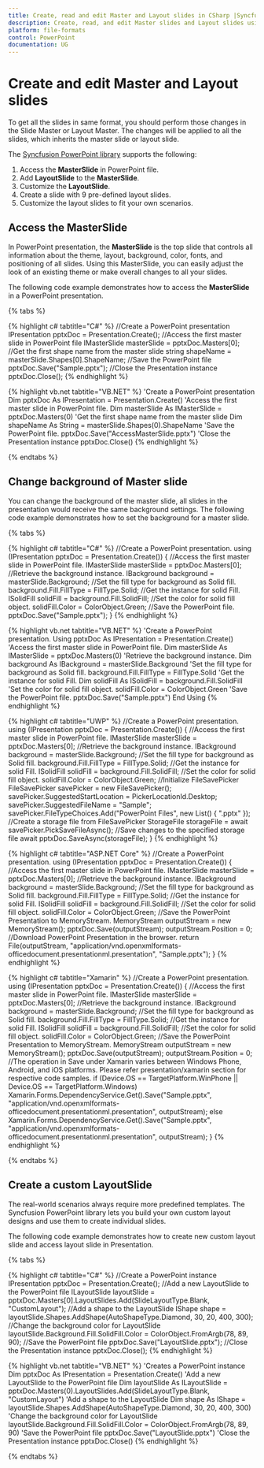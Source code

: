 ```yaml
---
title: Create, read and edit Master and Layout slides in CSharp |Syncfusion|
description: Create, read, and edit Master slides and Layout slides using Syncfusion PowerPoint library (Essential Presentation).
platform: file-formats
control: PowerPoint
documentation: UG
---
```


# Create and edit Master and Layout slides

To get all the slides in same format, you should perform those changes in the Slide Master or Layout Master. The changes will be applied to all the slides, which inherits the master slide or layout slide.

The [Syncfusion PowerPoint library](https://www.syncfusion.com/powerpoint-framework/net) supports the following:
<ol>
<li>Access the <b>MasterSlide</b> in PowerPoint file.</li>
<li>Add <b>LayoutSlide</b> to the <b>MasterSlide</b>.</li>
<li>Customize the <b>LayoutSlide</b>.</li>
<li>Create a slide with 9 pre-defined layout slides.</li>
<li>Customize the layout slides to fit your own scenarios.</li>
</ol>

## Access the MasterSlide

In PowerPoint presentation, the **MasterSlide** is the top slide that controls all information about the theme, layout, background, color, fonts, and positioning of all slides. Using this MasterSlide, you can easily adjust the look of an existing theme or make overall changes to all your slides.

The following code example demonstrates how to access the **MasterSlide** in a PowerPoint presentation.

{% tabs %}

{% highlight c# tabtitle="C#" %}
//Create a PowerPoint presentation
IPresentation pptxDoc = Presentation.Create();
//Access the first master slide in PowerPoint file
IMasterSlide masterSlide = pptxDoc.Masters[0];
//Get the first shape name from the master slide
string shapeName = masterSlide.Shapes[0].ShapeName;
//Save the PowerPoint file
pptxDoc.Save("Sample.pptx");
//Close the Presentation instance
pptxDoc.Close();
{% endhighlight %}

{% highlight vb.net tabtitle="VB.NET" %}
'Create a PowerPoint presentation
Dim pptxDoc As IPresentation = Presentation.Create()
'Access the first master slide in PowerPoint file.
Dim masterSlide As IMasterSlide = pptxDoc.Masters(0)
'Get the first shape name from the master slide
Dim shapeName As String = masterSlide.Shapes(0).ShapeName
'Save the PowerPoint file.
pptxDoc.Save("AccessMasterSlide.pptx")
'Close the Presentation instance
pptxDoc.Close()
{% endhighlight %}

{% endtabs %}

## Change background of Master slide

You can change the background of the master slide, all slides in the presentation would receive the same background settings. The following code example demonstrates how to set the background for a master slide.

{% tabs %}

{% highlight c# tabtitle="C#" %}
//Create a PowerPoint presentation.
using (IPresentation pptxDoc = Presentation.Create())
{
    //Access the first master slide in PowerPoint file.
    IMasterSlide masterSlide = pptxDoc.Masters[0];
    //Retrieve the background instance.
    IBackground background = masterSlide.Background;
    //Set the fill type for background as Solid fill.
    background.Fill.FillType = FillType.Solid;
    //Get the instance for solid Fill.
    ISolidFill solidFill = background.Fill.SolidFill;
    //Set the color for solid fill object.
    solidFill.Color = ColorObject.Green;
    //Save the PowerPoint file.
    pptxDoc.Save("Sample.pptx");
}
{% endhighlight %}

{% highlight vb.net tabtitle="VB.NET" %}
'Create a PowerPoint presentation.
Using pptxDoc As IPresentation = Presentation.Create()
    'Access the first master slide in PowerPoint file.
    Dim masterSlide As IMasterSlide = pptxDoc.Masters(0)
    'Retrieve the background instance.
    Dim background As IBackground = masterSlide.Background
    'Set the fill type for background as Solid fill.
    background.Fill.FillType = FillType.Solid
    'Get the instance for solid Fill.
    Dim solidFill As ISolidFill = background.Fill.SolidFill
    'Set the color for solid fill object.
    solidFill.Color = ColorObject.Green
    'Save the PowerPoint file.
    pptxDoc.Save("Sample.pptx")
End Using
{% endhighlight %}

{% highlight c# tabtitle="UWP" %}
//Create a PowerPoint presentation.
using (IPresentation pptxDoc = Presentation.Create())
{
    //Access the first master slide in PowerPoint file.
    IMasterSlide masterSlide = pptxDoc.Masters[0];
    //Retrieve the background instance.
    IBackground background = masterSlide.Background;
    //Set the fill type for background as Solid fill.
    background.Fill.FillType = FillType.Solid;
    //Get the instance for solid Fill.
    ISolidFill solidFill = background.Fill.SolidFill;
    //Set the color for solid fill object.
    solidFill.Color = ColorObject.Green;
    //Initialize FileSavePicker
    FileSavePicker savePicker = new FileSavePicker();
    savePicker.SuggestedStartLocation = PickerLocationId.Desktop;
    savePicker.SuggestedFileName = "Sample";
    savePicker.FileTypeChoices.Add("PowerPoint Files", new List<string>() { ".pptx" });
    //Create a storage file from FileSavePicker
    StorageFile storageFile = await savePicker.PickSaveFileAsync();
    //Save changes to the specified storage file
    await pptxDoc.SaveAsync(storageFile);
}
{% endhighlight %}

{% highlight c# tabtitle="ASP.NET Core" %}
//Create a PowerPoint presentation.
using (IPresentation pptxDoc = Presentation.Create())
{
    //Access the first master slide in PowerPoint file.
    IMasterSlide masterSlide = pptxDoc.Masters[0];
    //Retrieve the background instance.
    IBackground background = masterSlide.Background;
    //Set the fill type for background as Solid fill.
    background.Fill.FillType = FillType.Solid;
    //Get the instance for solid Fill.
    ISolidFill solidFill = background.Fill.SolidFill;
    //Set the color for solid fill object.
    solidFill.Color = ColorObject.Green;
    //Save the PowerPoint Presentation to MemoryStream.
    MemoryStream outputStream = new MemoryStream();
    pptxDoc.Save(outputStream);
    outputStream.Position = 0;
    //Download PowerPoint Presentation in the browser.
    return File(outputStream, "application/vnd.openxmlformats-officedocument.presentationml.presentation", "Sample.pptx");
}
{% endhighlight %}

{% highlight c# tabtitle="Xamarin" %}
//Create a PowerPoint presentation.
using (IPresentation pptxDoc = Presentation.Create())
{
    //Access the first master slide in PowerPoint file.
    IMasterSlide masterSlide = pptxDoc.Masters[0];
    //Retrieve the background instance.
    IBackground background = masterSlide.Background;
    //Set the fill type for background as Solid fill.
    background.Fill.FillType = FillType.Solid;
    //Get the instance for solid Fill.
    ISolidFill solidFill = background.Fill.SolidFill;
    //Set the color for solid fill object.
    solidFill.Color = ColorObject.Green;
    //Save the PowerPoint Presentation to MemoryStream.
    MemoryStream outputStream = new MemoryStream();
    pptxDoc.Save(outputStream);
    outputStream.Position = 0;
    //The operation in Save under Xamarin varies between Windows Phone, Android, and iOS platforms. Please refer presentation/xamarin section for respective code samples.
    if (Device.OS == TargetPlatform.WinPhone || Device.OS == TargetPlatform.Windows)
        Xamarin.Forms.DependencyService.Get<ISaveWindowsPhone>().Save("Sample.pptx", "application/vnd.openxmlformats-officedocument.presentationml.presentation", outputStream);
    else
        Xamarin.Forms.DependencyService.Get<ISave>().Save("Sample.pptx", "application/vnd.openxmlformats-officedocument.presentationml.presentation", outputStream);
}
{% endhighlight %}

{% endtabs %}

## Create a custom LayoutSlide

The real-world scenarios always require more predefined templates. The Syncfusion PowerPoint library lets you build your own custom layout designs and use them to create individual slides.

The following code example demonstrates how to create new custom layout slide and access layout slide in Presentation.

{% tabs %}

{% highlight c# tabtitle="C#" %}
//Create a PowerPoint instance
IPresentation pptxDoc = Presentation.Create();
//Add a new LayoutSlide to the PowerPoint file
ILayoutSlide layoutSlide = pptxDoc.Masters[0].LayoutSlides.Add(SlideLayoutType.Blank, "CustomLayout");
//Add a shape to the LayoutSlide
IShape shape = layoutSlide.Shapes.AddShape(AutoShapeType.Diamond, 30, 20, 400, 300);
//Change the background color for LayoutSlide
layoutSlide.Background.Fill.SolidFill.Color = ColorObject.FromArgb(78, 89, 90);
//Save the PowerPoint file
pptxDoc.Save("LayoutSlide.pptx");
//Close the Presentation instance
pptxDoc.Close();
{% endhighlight %}

{% highlight vb.net tabtitle="VB.NET" %}
'Creates a PowerPoint instance
Dim pptxDoc As IPresentation = Presentation.Create()
'Add a new LayoutSlide to the PowerPoint file
Dim layoutSlide As ILayoutSlide = pptxDoc.Masters(0).LayoutSlides.Add(SlideLayoutType.Blank, "CustomLayout")
'Add a shape to the LayoutSlide
Dim shape As IShape = layoutSlide.Shapes.AddShape(AutoShapeType.Diamond, 30, 20, 400, 300)
'Change the background color for LayoutSlide
layoutSlide.Background.Fill.SolidFill.Color = ColorObject.FromArgb(78, 89, 90)
'Save the PowerPoint file
pptxDoc.Save("LayoutSlide.pptx")
'Close the Presentation instance
pptxDoc.Close()
{% endhighlight %}

{% endtabs %}